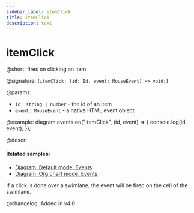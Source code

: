 ```yaml
---
sidebar_label: itemClick
title: itemClick
description: text
---
```


# itemClick

@short: fires on clicking an item

@signature: {`itemClick: (id: Id, event: MouseEvent) => void;`}

@params:
- `id: string | number` - the id of an item
- `event: MouseEvent` - a native HTML event object

@example:
diagram.events.on("itemClick", (id, event) => {
    console.log(id, event);
});


@descr:
#### Related samples:
- [Diagram. Default mode. Events](https://snippet.dhtmlx.com/7h2hgb3g)
- [Diagram. Org chart mode. Events](https://snippet.dhtmlx.com/l38pct7c)

If a click is done over a swimlane, the event will be fired on the cell of the swimlane.

@changelog:
Added in v4.0
